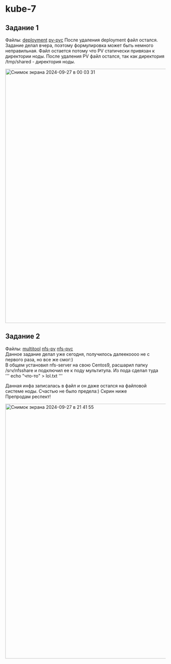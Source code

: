 # kube-7
## Задание 1
Файлы: [deployment](deployment.yaml) [pv-pvc](pv-pvc.yaml)
После удаления deployment файл остался. Задание делал вчера, поэтому формулировка может быть немного неправильная. Файл остается потому что PV статически привязан к директории ноды. После удаления PV файл остался, так как директория /tmp/shared - директория ноды.

<img width="797" alt="Снимок экрана 2024-09-27 в 00 03 31" src="https://github.com/user-attachments/assets/17e1a488-1f2d-46e2-b835-7b16e916b885">

## Задание 2
Файлы: [multitool](multitool-deployment.yaml) [nfs-pv](nfc-pv.yaml) [nfs-pvc](nfc-pvc.yaml)  
Данное задание делал уже сегодня, получилось далеекоооо не с первого раза, но все же смог:)  
В общем установил nfs-server на свою Centos9, расшарил папку /srv/nfsshare и подключил ее к поду мультитула. Из пода сделал туда  
'''
echo "что-то" > lol.txt
'''

Данная инфа записалась в файл и он даже остался на файловой системе ноды. Счастью не было предела:) Скрин ниже  
Препродам респект!  

<img width="799" alt="Снимок экрана 2024-09-27 в 21 41 55" src="https://github.com/user-attachments/assets/48baf46c-ac31-4e8b-8269-39ab7e80a2aa">
